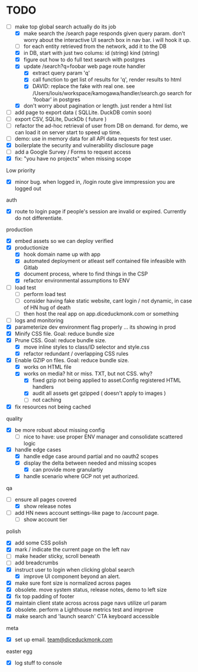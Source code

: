 # TODO

- [ ] make top global search actually do its job
  - [x] make search the /search page responds given query param. don't worry 
        about the interactive UI search box in nav bar. i will hook it up.
  - [ ] for each entity retrieved from the network, add it to the DB 
  - [x] in DB, start with just two colums: id (string)  kind (string)
  - [x] figure out how to do full text search with postgres
  - [x] update /search?q=foobar web page route handler
      - [x] extract query param 'q'
      - [x] call function to get list of results for 'q', render results to html 
      - [x] DAVID: replace the fake with real one. see /Users/louis/workspace/kamogawa/handler/search.go
      search for 'foobar' in postgres
  - [x] don't worry about pagination or length. just render a html list
- [ ] add page to export data ( SQLLite. DuckDB comin soon)
- [ ] export CSV, SQLite, DuckDb ( future )
- [ ] refactor the ad-hoc retrieval of user from DB on demand.
      for demo, we can load it on server start to speed up time.
- [ ] demo: use in memory data for all API data requests for test user.
- [x] boilerplate the security and vulnerability disclosure page 
- [ ] add a Google Survey / Forms to request access
- [x] fix: "you have no projects" when missing scope 

Low priority
- [x] minor bug. when logged in, /login route give immpression you are logged out

auth 
- [x] route to login page if people's session are invalid or expired. Currently do not differentiate.

production
- [x] embed assets so we can deploy verified
- [x] productionize
  - [x] hook domain name up with app
  - [x] automated deployment or atleast self contained file
        infeasible with Gitlab 
  - [x] document process, where to find things in the CSP 
  - [x] refactor environmental assumptions to ENV 
- [ ] load test
  - [ ] perform load test 
  - [ ] consider having fake static website, cant login / not dynamic, in case of HN hug of death
  - [ ] then host the real app on app.diceduckmonk.com or something
- [ ] logs and monitoring 
- [x] parameterize dev environment flag properly ... its showing in prod 
- [x] Minify CSS file. Goal: reduce bundle size
- [x] Prune CSS. Goal: reduce bundle size.
  - [x] move inline styles to class/ID selector and style.css
  - [x] refactor redundant / overlapping CSS rules
- [x] Enable GZIP on files. Goal: reduce bundle size.
  - [x] works on HTML file
  - [x] works on media? hit or miss. TXT, but not CSS. why?
    - [x] fixed gzip not being applied to  asset.Config registered HTML handlers
    - [x] audit all assets get gzipped ( doesn't apply to images )
    - [ ] not caching
- [x] fix resources not being cached 

quality
- [x] be more robust about missing config 
  - [ ] nice to have: use proper ENV manager and consolidate scattered logic
- [x] handle edge cases
  - [x] handle edge case around partial and no oauth2 scopes
  - [x] display the delta between needed and missing scopes
    - [x] can provide more granulartiy
  - [x] handle scenario where GCP not yet authorized.

qa 
- [ ] ensure all pages covered
  - [x] show release notes
- [ ] add HN news account settings-like page to /account page. 
  - [ ] show account tier

polish 
- [x] add some CSS polish
- [x] mark / indicate the current page on the left nav
- [ ] make header sticky, scroll beneath 
- [ ] add breadcrumbs
- [x] instruct user to login when clicking global search
  - [x] improve UI component beyond an alert. 
- [x] make sure font size is normalized across pages
- [x] obsolete. move system status, release notes, demo to left size
- [x] fix top padding of footer 
- [x] maintain client state across across page navs utilize url param
- [x] obsolete. perform a Lighthouse metrics test and improve
- [x] make search and 'launch search' CTA keyboard accessible

meta 
- [x] set up email. team@diceduckmonk.com

easter egg 
- [x] log stuff to console 


